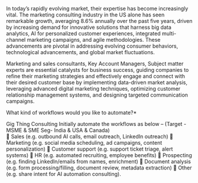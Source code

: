 In today’s rapidly evolving market, their expertise has become increasingly vital. The marketing consulting industry in the US alone has seen remarkable growth, averaging 8.6% annually over the past five years, driven by increasing demand for innovative solutions that harness big data analytics, AI for personalized customer experiences, integrated multi-channel marketing campaigns, and agile methodologies. These advancements are pivotal in addressing evolving consumer behaviors, technological advancements, and global market fluctuations.

Marketing and sales consultants, Key Account Managers, Subject matter experts are essential catalysts for business success, guiding companies to refine their marketing strategies and effectively engage and connect with their desired customer base by implementing data-driven market analysis, leveraging advanced digital marketing techniques, optimizing customer relationship management systems, and designing targeted communication campaigns.

What kind of workflows would you like to automate?*

Gig Thing Consulting Initially automate the workflows as below – (Target -MSME & SME Seg- India & USA & Canada)  
	Sales (e.g. outbound AI calls, email outreach, LinkedIn outreach)
	Marketing (e.g. social media scheduling, ad campaigns, content personalization)
	Customer support (e.g. support ticket triage, alert systems)
	HR (e.g. automated recruiting, employee benefits)
	Prospecting (e.g. finding LinkedIn/emails from names, enrichment)
	Document analysis (e.g. form processing/filling, document review, metadata extraction)
	Other (e.g. share intent for AI automation consulting).
